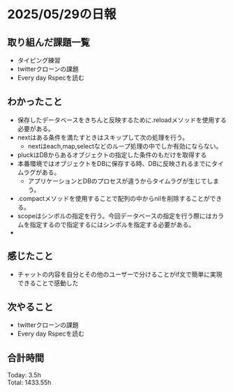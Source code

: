 # 2025/05/29の日報
## 取り組んだ課題一覧
* タイピング練習
* twitterクローンの課題
* Every day Rspecを読む
## わかったこと 
* 保存したデータベースをきちんと反映するために.reloadメソッドを使用する必要がある。
* nextはある条件を満たすときはスキップして次の処理を行う。
  * nextはeach,map,selectなどのループ処理の中でしか有効にならない。
* pluckはDBからあるオブジェクトの指定した条件のもだけを取得する
* 本番環境ではオブジェクトをDBに保存する時、DBに反映されるまでにタイムラグがある。
  * アプリケーションとDBのプロセスが違うからタイムラグが生じてしまう。
* .compactメソッドを使用することで配列の中からnilを削除することができる。
* scopeはシンボルの指定を行う。今回データベースの指定を行う際にはカラムを指定するので指定するにはシンボルを指定する必要がある。
*   
## 感じたこと
* チャットの内容を自分とその他のユーザーで分けることがif文で簡単に実現できることで感動した
## 次やること
* twitterクローンの課題
* Every day Rspecを読む
##  合計時間 
Today: 3.5h<br>
Total: 1433.55h
